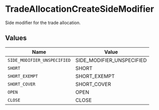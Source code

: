 # TradeAllocationCreateSideModifier

Side modifier for the trade allocation.


## Values

| Name                        | Value                       |
| --------------------------- | --------------------------- |
| `SIDE_MODIFIER_UNSPECIFIED` | SIDE_MODIFIER_UNSPECIFIED   |
| `SHORT`                     | SHORT                       |
| `SHORT_EXEMPT`              | SHORT_EXEMPT                |
| `SHORT_COVER`               | SHORT_COVER                 |
| `OPEN`                      | OPEN                        |
| `CLOSE`                     | CLOSE                       |